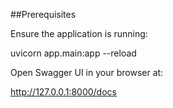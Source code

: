 ##Prerequisites


Ensure the application is running:

uvicorn app.main:app --reload


Open Swagger UI in your browser at:

http://127.0.0.1:8000/docs 
